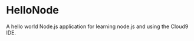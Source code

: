 HelloNode
=========

A hello world Node.js application for learning node.js and using the Cloud9 IDE.